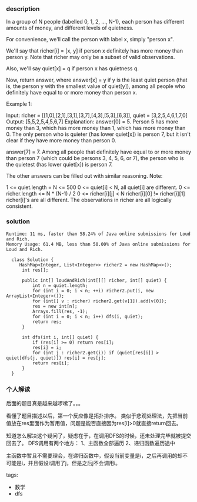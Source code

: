 ### description  
  In a group of N people (labelled 0, 1, 2, ..., N-1), each person has different amounts of money, and different levels of quietness.
  
  For convenience, we'll call the person with label x, simply "person x".
  
  We'll say that richer[i] = [x, y] if person x definitely has more money than person y.  Note that richer may only be a subset of valid observations.
  
  Also, we'll say quiet[x] = q if person x has quietness q.
  
  Now, return answer, where answer[x] = y if y is the least quiet person (that is, the person y with the smallest value of quiet[y]), among all people who definitely have equal to or more money than person x.
  
   
  
  Example 1:
  
  Input: richer = [[1,0],[2,1],[3,1],[3,7],[4,3],[5,3],[6,3]], quiet = [3,2,5,4,6,1,7,0]
  Output: [5,5,2,5,4,5,6,7]
  Explanation: 
  answer[0] = 5.
  Person 5 has more money than 3, which has more money than 1, which has more money than 0.
  The only person who is quieter (has lower quiet[x]) is person 7, but
  it isn't clear if they have more money than person 0.
  
  answer[7] = 7.
  Among all people that definitely have equal to or more money than person 7
  (which could be persons 3, 4, 5, 6, or 7), the person who is the quietest (has lower quiet[x])
  is person 7.
  
  The other answers can be filled out with similar reasoning.
  Note:
  
  1 <= quiet.length = N <= 500
  0 <= quiet[i] < N, all quiet[i] are different.
  0 <= richer.length <= N * (N-1) / 2
  0 <= richer[i][j] < N
  richer[i][0] != richer[i][1]
  richer[i]'s are all different.
  The observations in richer are all logically consistent.
### solution  
```  
Runtime: 11 ms, faster than 58.24% of Java online submissions for Loud and Rich.
Memory Usage: 61.4 MB, less than 50.00% of Java online submissions for Loud and Rich.

  class Solution {
     HashMap<Integer, List<Integer>> richer2 = new HashMap<>();
      int res[];
  
      public int[] loudAndRich(int[][] richer, int[] quiet) {
          int n = quiet.length;
          for (int i = 0; i < n; ++i) richer2.put(i, new ArrayList<Integer>());
          for (int[] v : richer) richer2.get(v[1]).add(v[0]);
          res = new int[n];
          Arrays.fill(res, -1);
          for (int i = 0; i < n; i++) dfs(i, quiet);
          return res;
      }
  
      int dfs(int i, int[] quiet) {
          if (res[i] >= 0) return res[i];
          res[i] = i;
          for (int j : richer2.get(i)) if (quiet[res[i]] > quiet[dfs(j, quiet)]) res[i] = res[j];
          return res[i];
      }
  }
```  
  
### 个人解读  
  后面的题目真是越来越啰嗦了。。。
  
  看懂了题目描述以后，第一个反应像是拓扑排序。
  类似于悲观处理法，先把当前值放在res里面作为暂用值，问题是能否直接因为res[i]>0就直接return回去。
  
  知道怎么解决这个疑问了，疑虑在于，在调用DFS的时候，还未处理完毕就被提交回去了。
  DFS调用有两个地方：
  1、主函数全部遍历
  2、递归函数遍历途中
  
  主函数中暂且不需要理会，在递归函数中，假设当前变量是i，之后再调用的却不可能是i，并且假设i调用了j，但是之后j不会调用i。
  
tags:  
  -  数学
  -  dfs
